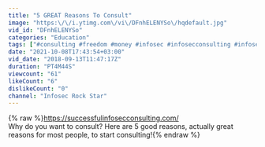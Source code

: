 ```yaml
---
title: "5 GREAT Reasons To Consult"
image: "https:\/\/i.ytimg.com\/vi\/DFnhELENYSo\/hqdefault.jpg"
vid_id: "DFnhELENYSo"
categories: "Education"
tags: ["#consulting #freedom #money #infosec #infosecconsulting #infosecrockstar"]
date: "2021-10-08T17:43:54+03:00"
vid_date: "2018-09-13T11:47:17Z"
duration: "PT4M44S"
viewcount: "61"
likeCount: "6"
dislikeCount: "0"
channel: "Infosec Rock Star"
---
```

{% raw %}<a rel="nofollow" target="blank" href="https://successfulinfosecconsulting.com/">https://successfulinfosecconsulting.com/</a><br />Why do you want to consult? Here are 5 good reasons, actually great reasons for most people, to start consulting!{% endraw %}
